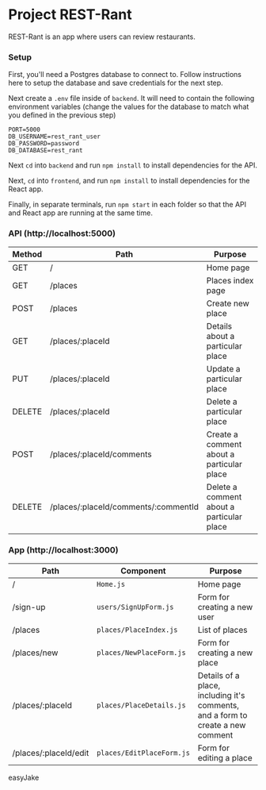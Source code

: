 # Project REST-Rant
REST-Rant is an app where users can review restaurants.

### Setup
First, you'll need a Postgres database to connect to. Follow instructions here to setup the database and save credentials for the next step.

Next create a `.env` file inside of `backend`. It will need to contain the following environment variables (change the values for the database to match what you defined in the previous step)
```
PORT=5000
DB_USERNAME=rest_rant_user
DB_PASSWORD=password
DB_DATABASE=rest_rant
```

Next `cd` into `backend` and run `npm install` to install dependencies for the API.

Next, `cd` into `frontend`, and run `npm install` to install dependencies for the React app.

Finally, in separate terminals, run `npm start` in each folder so that the API and React app are running at the same time.

### API (http://localhost:5000)
| Method | Path                                 | Purpose                                   |
| ------ | ------------------------------------ | ----------------------------------------- |
| GET    | /                                    | Home page                                 |
| GET    | /places                              | Places index page                         |
| POST   | /places                              | Create new place                          |
| GET    | /places/:placeId                     | Details about a particular place          |
| PUT    | /places/:placeId                     | Update a particular place                 |
| DELETE | /places/:placeId                     | Delete a particular place                 |
| POST   | /places/:placeId/comments            | Create a comment about a particular place |
| DELETE | /places/:placeId/comments/:commentId | Delete a comment about a particular place |


### App (http://localhost:3000)
| Path                  | Component                 | Purpose                                                                         |
| --------------------- | ------------------------- | ------------------------------------------------------------------------------- |
| /                     | `Home.js`                 | Home page                                                                       |
| /sign-up              | `users/SignUpForm.js`     | Form for creating a new user                                                    |
| /places               | `places/PlaceIndex.js`    | List of places                                                                  |
| /places/new           | `places/NewPlaceForm.js`  | Form for creating a new place                                                   |
| /places/:placeId      | `places/PlaceDetails.js`  | Details of a place, including it's comments, and a form to create a new comment |
| /places/:placeId/edit | `places/EditPlaceForm.js` | Form for editing a place                                                        |


easyJake
